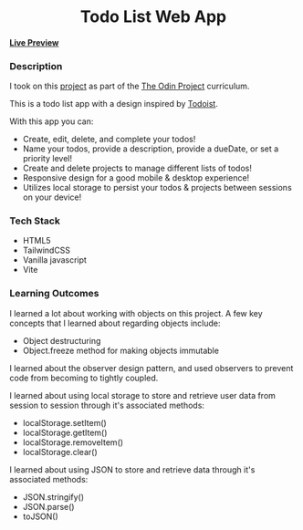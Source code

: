 <h1 align=center>Todo List Web App</h1>

#### [Live Preview](https://amberlysb.github.io/todo-list)

### Description

I took on this [project](https://www.theodinproject.com/lessons/node-path-javascript-todo-list) as part of the [The Odin Project](https://theodinproject.com) curriculum.

This is a todo list app with a design inspired by [Todoist](https://todoist.com/).

With this app you can:

- Create, edit, delete, and complete your todos!
- Name your todos, provide a description, provide a dueDate, or set a priority level!
- Create and delete projects to manage different lists of todos!
- Responsive design for a good mobile & desktop experience!
- Utilizes local storage to persist your todos & projects between sessions on your device!

### Tech Stack

- HTML5
- TailwindCSS
- Vanilla javascript
- Vite

### Learning Outcomes

I learned a lot about working with objects on this project. A few key concepts that I learned about regarding objects include:

- Object destructuring
- Object.freeze method for making objects immutable

I learned about the observer design pattern, and used observers to prevent code from becoming to tightly coupled.

I learned about using local storage to store and retrieve user data from session to session through it's associated methods:

- localStorage.setItem()
- localStorage.getItem()
- localStorage.removeItem()
- localStorage.clear()

I learned about using JSON to store and retrieve data through it's associated methods:

- JSON.stringify()
- JSON.parse()
- toJSON()
